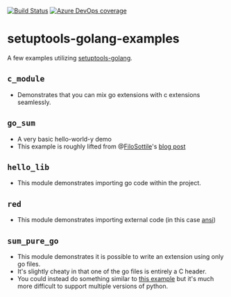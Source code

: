 [![Build Status](https://asottile.visualstudio.com/asottile/_apis/build/status/asottile.setuptools-golang-examples?branchName=master)](https://asottile.visualstudio.com/asottile/_build/latest?definitionId=12&branchName=master)
[![Azure DevOps coverage](https://img.shields.io/azure-devops/coverage/asottile/asottile/12/master.svg)](https://dev.azure.com/asottile/asottile/_build/latest?definitionId=12&branchName=master)

setuptools-golang-examples
==========================

A few examples utilizing [setuptools-golang](https://github.com/asottile/setuptools-golang).

## `c_module`

- Demonstrates that you can mix go extensions with c extensions seamlessly.

## `go_sum`

- A very basic hello-world-y demo
- This example is roughly lifted from @[FiloSottile](https://github.com/FiloSottile)'s [blog post](https://blog.filippo.io/building-python-modules-with-go-1-5/)

## `hello_lib`

- This module demonstrates importing go code within the project.

## `red`

- This module demonstrates importing external code (in this case [ansi](https://github.com/mgutz/ansi))

## `sum_pure_go`

- This module demonstrates it is possible to write an extension using only go
  files.
- It's slightly cheaty in that one of the go files is entirely a C header.
- You could instead do something similar to [this example](https://blog.filippo.io/building-python-modules-with-go-1-5/#bonustheneedlesslyhardway)
  but it's much more difficult to support multiple versions of python.

